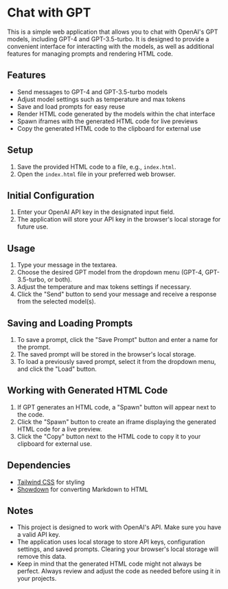 # Chat with GPT

This is a simple web application that allows you to chat with OpenAI's GPT models, including GPT-4 and GPT-3.5-turbo. 
It is designed to provide a convenient interface for interacting with the models, as well as additional features for 
managing prompts and rendering HTML code.

## Features

- Send messages to GPT-4 and GPT-3.5-turbo models
- Adjust model settings such as temperature and max tokens
- Save and load prompts for easy reuse
- Render HTML code generated by the models within the chat interface
- Spawn iframes with the generated HTML code for live previews
- Copy the generated HTML code to the clipboard for external use

## Setup

1. Save the provided HTML code to a file, e.g., `index.html`.
2. Open the `index.html` file in your preferred web browser.

## Initial Configuration

1. Enter your OpenAI API key in the designated input field.
2. The application will store your API key in the browser's local storage for future use.

## Usage

1. Type your message in the textarea.
2. Choose the desired GPT model from the dropdown menu (GPT-4, GPT-3.5-turbo, or both).
3. Adjust the temperature and max tokens settings if necessary.
4. Click the "Send" button to send your message and receive a response from the selected model(s).

## Saving and Loading Prompts

1. To save a prompt, click the "Save Prompt" button and enter a name for the prompt.
2. The saved prompt will be stored in the browser's local storage.
3. To load a previously saved prompt, select it from the dropdown menu, and click the "Load" button.

## Working with Generated HTML Code

1. If GPT generates an HTML code, a "Spawn" button will appear next to the code.
2. Click the "Spawn" button to create an iframe displaying the generated HTML code for a live preview.
3. Click the "Copy" button next to the HTML code to copy it to your clipboard for external use.

## Dependencies

- [Tailwind CSS](https://tailwindcss.com/) for styling
- [Showdown](https://github.com/showdownjs/showdown) for converting Markdown to HTML

## Notes

- This project is designed to work with OpenAI's API. Make sure you have a valid API key.
- The application uses local storage to store API keys, configuration settings, and saved prompts. Clearing your 
browser's local storage will remove this data.
- Keep in mind that the generated HTML code might not always be perfect. Always review and adjust the code as needed 
before using it in your projects.
